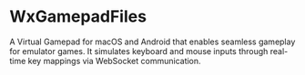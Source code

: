# WxGamepadFiles
A Virtual Gamepad for macOS and Android that enables seamless gameplay for emulator games. It simulates keyboard and mouse inputs through real-time key mappings via WebSocket communication.
